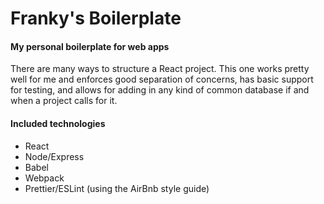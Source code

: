 # Franky's Boilerplate

#### My personal boilerplate for web apps 

There are many ways to structure a React project. This one works pretty well for me and enforces good separation of concerns,
has basic support for testing, and allows for adding in any kind of common database if and when a project calls for it. 

#### Included technologies

* React
* Node/Express
* Babel
* Webpack
* Prettier/ESLint (using the AirBnb style guide)